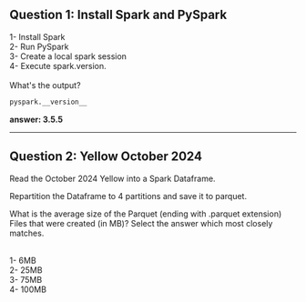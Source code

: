 <h2>Question 1: Install Spark and PySpark</h2>
1- Install Spark <br>
2- Run PySpark<br>
3- Create a local spark session<br>
4- Execute spark.version.<br><br>
What's the output?<br>

```python
pyspark.__version__
```

**answer: 3.5.5**
_____________________________________________________________________________________
<h2>Question 2: Yellow October 2024</h2>
Read the October 2024 Yellow into a Spark Dataframe.<br>

Repartition the Dataframe to 4 partitions and save it to parquet.<br>

What is the average size of the Parquet (ending with .parquet extension) Files that were created (in MB)? Select the answer which most closely matches.<br><br>

1- 6MB<br>
2- 25MB<br>
3- 75MB<br>
4- 100MB<br>



